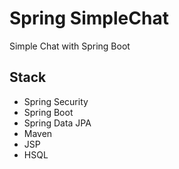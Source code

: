 # Spring SimpleChat
Simple Chat with Spring Boot

## Stack
- Spring Security
- Spring Boot
- Spring Data JPA
- Maven
- JSP
- HSQL
